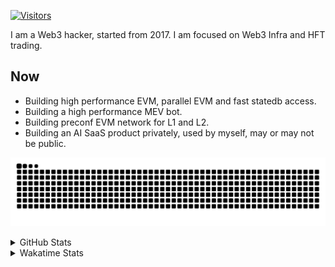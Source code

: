 <!-- markdownlint-disable MD041 MD010 MD033 -->
[![Visitors](https://api.visitorbadge.io/api/daily?path=Akagi201%2FAkagi201&label=Visitors%20Today&countColor=%2337d67a)](https://visitorbadge.io/status?path=Akagi201%2FAkagi201)

I am a Web3 hacker, started from 2017. I am focused on Web3 Infra and HFT trading.

## Now

* Building high performance EVM, parallel EVM and fast statedb access.
* Building a high performance MEV bot.
* Building preconf EVM network for L1 and L2.
* Building an AI SaaS product privately, used by myself, may or may not be public.

[![github contribution grid snake animation](https://raw.githubusercontent.com/Akagi201/Akagi201/output/github-contribution-grid-snake.svg#gh-light-mode-only)](https://github.com/Akagi201)

<details>
<summary>GitHub Stats</summary>
  <a href="https://github.com/Akagi201"><img alt="Profile Detail" src="https://raw.githubusercontent.com/Akagi201/Akagi201/master/profile-summary-card-output/dracula/0-profile-details.svg" /></a>
  <a href="https://github.com/Akagi201"><img alt="Github Stats" src="https://raw.githubusercontent.com/Akagi201/Akagi201/master/profile-summary-card-output/dracula/3-stats.svg" /></a>
  <a href="https://github.com/Akagi201"><img alt="Lang By Commits" src="https://raw.githubusercontent.com/Akagi201/Akagi201/master/profile-summary-card-output/dracula/2-most-commit-language.svg" /></a>
</details>

<details>
<summary>Wakatime Stats</summary>
<br>

<!--START_SECTION:waka-->

```txt
From: 19 November 2024 - To: 26 November 2024

Total Time: 31 hrs 36 mins

Other             13 hrs 15 mins  ██████████▒░░░░░░░░░░░░░░   41.96 %
Rust              12 hrs 57 mins  ██████████▒░░░░░░░░░░░░░░   41.00 %
sh                1 hr 36 mins    █▒░░░░░░░░░░░░░░░░░░░░░░░   05.07 %
Markdown          1 hr 30 mins    █▒░░░░░░░░░░░░░░░░░░░░░░░   04.78 %
TOML              47 mins         ▓░░░░░░░░░░░░░░░░░░░░░░░░   02.50 %
Go                36 mins         ▒░░░░░░░░░░░░░░░░░░░░░░░░   01.91 %
Solidity          26 mins         ▒░░░░░░░░░░░░░░░░░░░░░░░░   01.40 %
Git Config        8 mins          ░░░░░░░░░░░░░░░░░░░░░░░░░   00.47 %
Bash              6 mins          ░░░░░░░░░░░░░░░░░░░░░░░░░   00.34 %
TypeScript        4 mins          ░░░░░░░░░░░░░░░░░░░░░░░░░   00.21 %
```

<!--END_SECTION:waka-->

</details>
